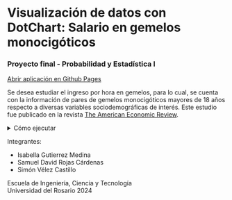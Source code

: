 # Visualización de datos con DotChart: Salario en gemelos monocigóticos

### Proyecto final - Probabilidad y Estadística I

[Abrir aplicación en Github Pages](https://simonvelez.github.io/pye1_gemelos/)

Se desea estudiar el ingreso por hora en gemelos, para lo cual, se cuenta con la información de
pares de gemelos monocigóticos mayores de 18 años respecto a diversas variables sociodemográficas de interés. Este
estudio fue publicado en la revista [The American Economic Review](http://tyigit.bilkent.edu.tr/metrics2/read/Estimates%20of%20the%20Economic%20Return%20to%20Schooling%20from%20New%20Sample%20of%20Twins.pdf).

<details>
<summary>Cómo ejecutar</summary>

1. Ir a myapp/librerias.R y verificar que todas las librerías necesarias estén correctamente instaladas
2. Ejecutar la aplicación de shiny en myapp/app.R

</details>

Integrantes:
* Isabella Gutierrez Medina
* Samuel David Rojas Cárdenas
* Simón Vélez Castillo

Escuela de Ingeniería, Ciencia y Tecnología\
Universidad del Rosario 2024
